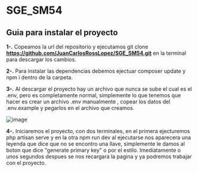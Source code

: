 # SGE_SM54
## Guia para instalar el proyecto
**1-.** Copeamos la url del repositorio y ejecutamos git clone **https://github.com/JuanCarlosRossLopez/SGE_SM54.git** en la terminal para descargar los cambios.

**2-.** Para instalar las dependencias debemos ejectuar composer update y npm i dentro de la carpeta.

**3-.** Al descargar el proyecto hay un archivo que nunca se sube el cual es el .env, pero es completamente normal, simplemente lo que tenemos que hacer es crear un archivo .env manualmente , copear los datos del .env.example y pegarlos en el archivo que creamos.


![image](https://github.com/JuanCarlosRossLopez/SGE_SM54/assets/133787323/b46bbbed-cbb2-41ec-a5b3-c3aae350853d)

**4-.** Iniciaremos el proyecto, con dos terminales, en el primera ejecturemos php artisan serve y en la otra npm run dev al ejecutarse nos aparecera una leyenda que dice que no se encontro una llave, simplemente le damos al boton que dice "generate primary key" o por el estilo. Imediatamente o unos segundos despues se nos recargara la pagina y ya podremos trabajar con el proyecto.


